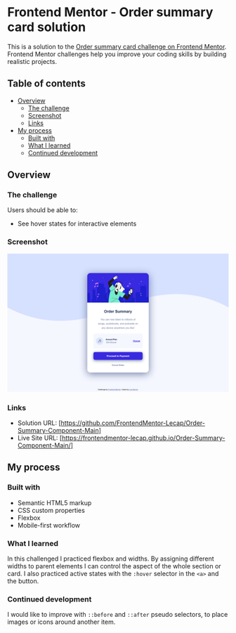 # Frontend Mentor - Order summary card solution

This is a solution to the [Order summary card challenge on Frontend Mentor](https://www.frontendmentor.io/challenges/order-summary-component-QlPmajDUj). Frontend Mentor challenges help you improve your coding skills by building realistic projects.

## Table of contents

- [Overview](#overview)
  - [The challenge](#the-challenge)
  - [Screenshot](#screenshot)
  - [Links](#links)
- [My process](#my-process)
  - [Built with](#built-with)
  - [What I learned](#what-i-learned)
  - [Continued development](#continued-development)

## Overview

### The challenge

Users should be able to:

- See hover states for interactive elements

### Screenshot

![](./images/screenshot.png)

### Links

- Solution URL: [https://github.com/FrontendMentor-Lecap/Order-Summary-Component-Main]
- Live Site URL: [https://frontendmentor-lecap.github.io/Order-Summary-Component-Main/]

## My process

### Built with

- Semantic HTML5 markup
- CSS custom properties
- Flexbox
- Mobile-first workflow

### What I learned

In this challenged I practiced flexbox and widths. By assigning different widths to parent elements I can control the aspect of the whole section or card.
I also practiced active states with the `:hover` selector in the `<a>` and the button.

### Continued development

I would like to improve with `::before` and `::after` pseudo selectors, to place images or icons around another item.
